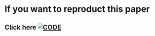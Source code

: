 # If you want to reproduct this paper
## Click here [![CODE](https://img.shields.io/badge/Code-green)](https://github.com/SafwanMahmood/Learning-Deep-Features-for-Discriminative-Localization)
